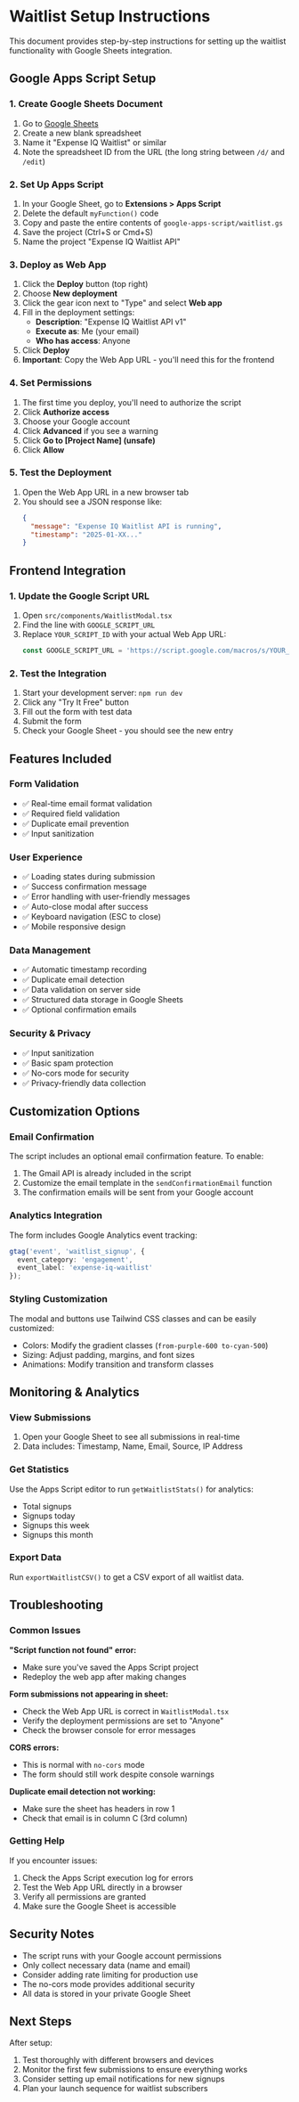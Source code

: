 # Waitlist Setup Instructions

This document provides step-by-step instructions for setting up the waitlist functionality with Google Sheets integration.

## Google Apps Script Setup

### 1. Create Google Sheets Document
1. Go to [Google Sheets](https://sheets.google.com)
2. Create a new blank spreadsheet
3. Name it "Expense IQ Waitlist" or similar
4. Note the spreadsheet ID from the URL (the long string between `/d/` and `/edit`)

### 2. Set Up Apps Script
1. In your Google Sheet, go to **Extensions > Apps Script**
2. Delete the default `myFunction()` code
3. Copy and paste the entire contents of `google-apps-script/waitlist.gs`
4. Save the project (Ctrl+S or Cmd+S)
5. Name the project "Expense IQ Waitlist API"

### 3. Deploy as Web App
1. Click the **Deploy** button (top right)
2. Choose **New deployment**
3. Click the gear icon next to "Type" and select **Web app**
4. Fill in the deployment settings:
   - **Description**: "Expense IQ Waitlist API v1"
   - **Execute as**: Me (your email)
   - **Who has access**: Anyone
5. Click **Deploy**
6. **Important**: Copy the Web App URL - you'll need this for the frontend

### 4. Set Permissions
1. The first time you deploy, you'll need to authorize the script
2. Click **Authorize access**
3. Choose your Google account
4. Click **Advanced** if you see a warning
5. Click **Go to [Project Name] (unsafe)**
6. Click **Allow**

### 5. Test the Deployment
1. Open the Web App URL in a new browser tab
2. You should see a JSON response like:
   ```json
   {
     "message": "Expense IQ Waitlist API is running",
     "timestamp": "2025-01-XX..."
   }
   ```

## Frontend Integration

### 1. Update the Google Script URL
1. Open `src/components/WaitlistModal.tsx`
2. Find the line with `GOOGLE_SCRIPT_URL`
3. Replace `YOUR_SCRIPT_ID` with your actual Web App URL:
   ```typescript
   const GOOGLE_SCRIPT_URL = 'https://script.google.com/macros/s/YOUR_ACTUAL_SCRIPT_ID/exec';
   ```

### 2. Test the Integration
1. Start your development server: `npm run dev`
2. Click any "Try It Free" button
3. Fill out the form with test data
4. Submit the form
5. Check your Google Sheet - you should see the new entry

## Features Included

### Form Validation
- ✅ Real-time email format validation
- ✅ Required field validation
- ✅ Duplicate email prevention
- ✅ Input sanitization

### User Experience
- ✅ Loading states during submission
- ✅ Success confirmation message
- ✅ Error handling with user-friendly messages
- ✅ Auto-close modal after success
- ✅ Keyboard navigation (ESC to close)
- ✅ Mobile responsive design

### Data Management
- ✅ Automatic timestamp recording
- ✅ Duplicate email detection
- ✅ Data validation on server side
- ✅ Structured data storage in Google Sheets
- ✅ Optional confirmation emails

### Security & Privacy
- ✅ Input sanitization
- ✅ Basic spam protection
- ✅ No-cors mode for security
- ✅ Privacy-friendly data collection

## Customization Options

### Email Confirmation
The script includes an optional email confirmation feature. To enable:
1. The Gmail API is already included in the script
2. Customize the email template in the `sendConfirmationEmail` function
3. The confirmation emails will be sent from your Google account

### Analytics Integration
The form includes Google Analytics event tracking:
```typescript
gtag('event', 'waitlist_signup', {
  event_category: 'engagement',
  event_label: 'expense-iq-waitlist'
});
```

### Styling Customization
The modal and buttons use Tailwind CSS classes and can be easily customized:
- Colors: Modify the gradient classes (`from-purple-600 to-cyan-500`)
- Sizing: Adjust padding, margins, and font sizes
- Animations: Modify transition and transform classes

## Monitoring & Analytics

### View Submissions
1. Open your Google Sheet to see all submissions in real-time
2. Data includes: Timestamp, Name, Email, Source, IP Address

### Get Statistics
Use the Apps Script editor to run `getWaitlistStats()` for analytics:
- Total signups
- Signups today
- Signups this week  
- Signups this month

### Export Data
Run `exportWaitlistCSV()` to get a CSV export of all waitlist data.

## Troubleshooting

### Common Issues

**"Script function not found" error:**
- Make sure you've saved the Apps Script project
- Redeploy the web app after making changes

**Form submissions not appearing in sheet:**
- Check the Web App URL is correct in `WaitlistModal.tsx`
- Verify the deployment permissions are set to "Anyone"
- Check the browser console for error messages

**CORS errors:**
- This is normal with `no-cors` mode
- The form should still work despite console warnings

**Duplicate email detection not working:**
- Make sure the sheet has headers in row 1
- Check that email is in column C (3rd column)

### Getting Help
If you encounter issues:
1. Check the Apps Script execution log for errors
2. Test the Web App URL directly in a browser
3. Verify all permissions are granted
4. Make sure the Google Sheet is accessible

## Security Notes

- The script runs with your Google account permissions
- Only collect necessary data (name and email)
- Consider adding rate limiting for production use
- The no-cors mode provides additional security
- All data is stored in your private Google Sheet

## Next Steps

After setup:
1. Test thoroughly with different browsers and devices
2. Monitor the first few submissions to ensure everything works
3. Consider setting up email notifications for new signups
4. Plan your launch sequence for waitlist subscribers